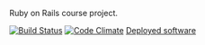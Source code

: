 Ruby on Rails course project.

[![Build Status](https://travis-ci.org/tahuomo/rails-wad.png)](https://travis-ci.org/tahuomo/rails-wad)
[![Code Climate](https://codeclimate.com/github/tahuomo/rails-wad.png)](https://codeclimate.com/github/tahuomo/rails-wad)
[Deployed software](http://www.serene-dusk-6292.herokuapp.com)

